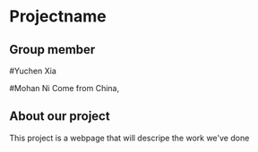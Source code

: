Projectname
=========
Group member
---------
#Yuchen Xia

#Mohan Ni
Come from China,

About our project
--------
This project is a webpage that will descripe the work we've done 
